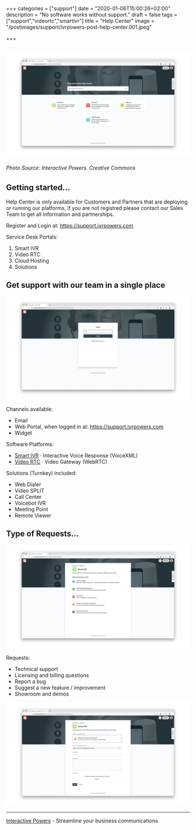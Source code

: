 +++
categories = ["support"]
date = "2020-01-06T15:00:26+02:00"
description = "No software works without support."
draft = false
tags = ["support","videortc","smartivr"]
title = "Help Center"
image = "/postimages/support/ivrpowers-post-help-center.001.jpeg"

+++

![Help Desk](/postimages/support/ivrpowers-post-help-center.001.jpeg)
------------
###### Photo Source: Interactive Powers. Creative Commons

##	Getting started...

Help Center is only available for Customers and Partners that are deploying or running our platforms, if you are not registred please contact our Sales Team to get all information and partnerships. 

Register and Login at: https://support.ivrpowers.com

Service Desk Portals:

1. Smart IVR
2. Video RTC
3. Cloud Hosting
4. Solutions

##	Get support with our team in a single place

![Help Desk](/postimages/support/ivrpowers-post-help-center.002.jpeg)

Channels available:

* Email
* Web Portal, when logged in at: https://support.ivrpowers.com 
* Widget 

Software Platforms:

* [Smart IVR](https:/ivrpowers.com/voicexml/) · Interactive Voice Response (VoiceXML)
* [Video RTC](https:/ivrpowers.com/voicexml/) · Video Gateway (WebRTC)

Solutions (Turnkey) included:

* Web Dialer
* Video SPLIT
* Call Center
* Voicebot IVR
* Meeting Point
* Remote Viewer

##	Type of Requests...

![Help Desk](/postimages/support/ivrpowers-post-help-center.003.jpeg)

Requests:

* Technical support
* Licensing and billing questions
* Report a bug
* Suggest a new feature / improvement
* Showroom and demos

![Help Desk](/postimages/support/ivrpowers-post-help-center.004.jpeg)


---
[Interactive Powers](http://www.ivrpowers.com/) - Streamline your business communications

